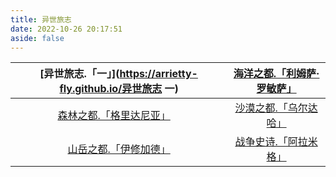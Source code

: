 ```yaml
---
title: 异世旅志
date: 2022-10-26 20:17:51
aside: false
---
```




| [异世旅志.「一」](https://arrietty-fly.github.io/异世旅志 一) | [海洋之都.「利姆萨·罗敏萨」](https://arrietty-fly.github.io/利姆萨·罗敏萨) |
| :----------------------------------------------------------: | :----------------------------------------------------------: |
| [森林之都.「格里达尼亚」](https://arrietty-fly.github.io/格里达尼亚)&emsp; | [沙漠之都.「乌尔达哈」](https://arrietty-fly.github.io/乌尔达哈) |
| [山岳之都.「伊修加德」](https://arrietty-fly.github.io/伊修加德) | [战争史诗.「阿拉米格」](https://arrietty-fly.github.io/阿拉米格) |

